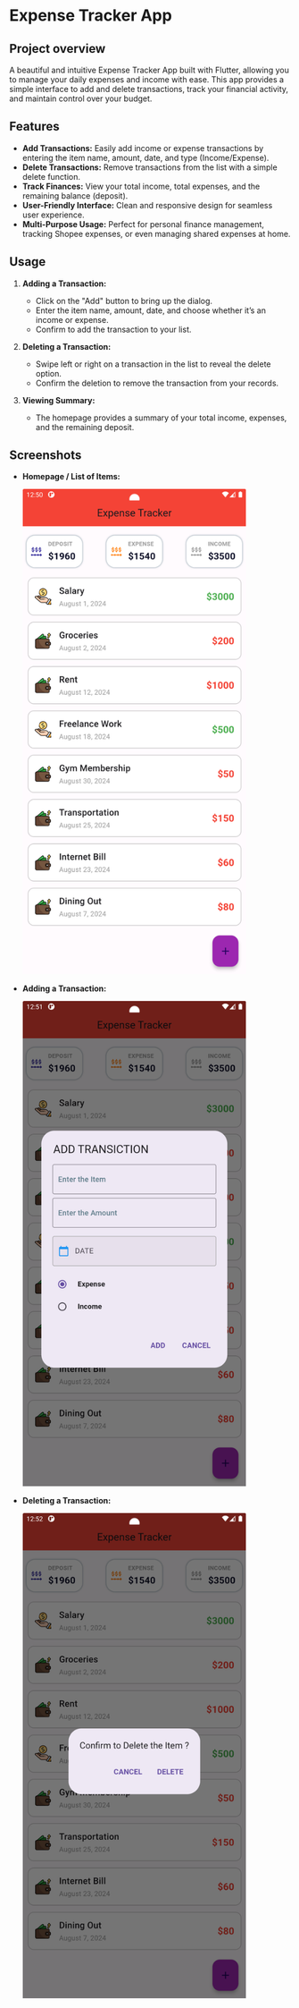 # Expense Tracker App

## Project overview

A beautiful and intuitive Expense Tracker App built with Flutter, allowing you to manage your daily expenses and income with ease. This app provides a simple interface to add and delete transactions, track your financial activity, and maintain control over your budget.

## Features

- **Add Transactions:** Easily add income or expense transactions by entering the item name, amount, date, and type (Income/Expense).
- **Delete Transactions:** Remove transactions from the list with a simple delete function.
- **Track Finances:** View your total income, total expenses, and the remaining balance (deposit).
- **User-Friendly Interface:** Clean and responsive design for seamless user experience.
- **Multi-Purpose Usage:** Perfect for personal finance management, tracking Shopee expenses, or even managing shared expenses at home.

## Usage

1. **Adding a Transaction:**
   - Click on the "Add" button to bring up the dialog.
   - Enter the item name, amount, date, and choose whether it’s an income or expense.
   - Confirm to add the transaction to your list.

2. **Deleting a Transaction:**
   - Swipe left or right on a transaction in the list to reveal the delete option.
   - Confirm the deletion to remove the transaction from your records.

3. **Viewing Summary:**
   - The homepage provides a summary of your total income, expenses, and the remaining deposit.


## Screenshots

- **Homepage / List of Items:**

  <img src="Screenshots/Screenshot_20240823_015102.png" alt="Homepage" width="400">

- **Adding a Transaction:**

  <img src="Screenshots/Screenshot_20240823_015205.png" alt="Adding a Transaction" width="400">

- **Deleting a Transaction:**

  <img src="Screenshots/Screenshot_20240823_015235.png" alt="Deleting a Transaction" width="400">

